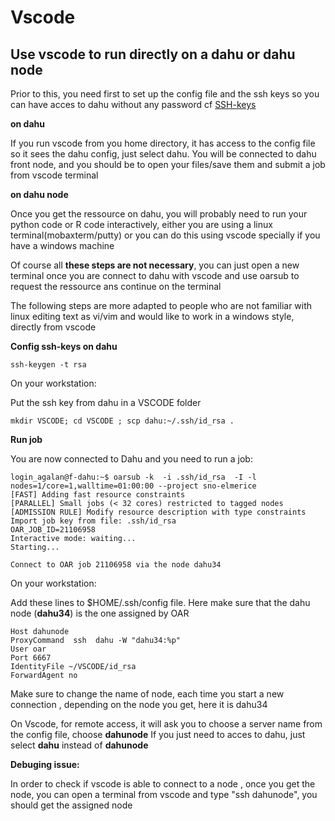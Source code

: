 # Vscode

## Use vscode to run directly on a dahu or  dahu node

Prior to this, you need first to set up the config file and the ssh keys so you can have acces to dahu without any password
cf [SSH-keys](../Gricad/dahu.md)

**on dahu**

If you run vscode from you home directory, it has access to the config file so it sees the dahu config, just select dahu. You will be connected to dahu front node, and you should be to open your files/save them and submit a job from vscode terminal

**on dahu node**

Once you get the ressource on dahu, you will probably need to run your python code or R code interactively, either you are using a linux terminal(mobaxterm/putty) or you can do this using vscode specially if you have a windows machine

Of course all **these steps are not necessary**, you can just open a new terminal once you are connect to dahu  with vscode and use oarsub to request the ressource ans continue on the terminal

The following steps are more adapted to people who are not familiar with linux editing text as vi/vim and would like to work in a windows style, directly from vscode


**Config ssh-keys on dahu**

```
ssh-keygen -t rsa
```
 
On your workstation:
 
Put the ssh key from dahu  in a  VSCODE folder

```
mkdir VSCODE; cd VSCODE ; scp dahu:~/.ssh/id_rsa .
```
 
 
**Run job**
 
 
You are now connected to Dahu and you need to run a job:

 ```
login_agalan@f-dahu:~$ oarsub -k  -i .ssh/id_rsa  -I -l nodes=1/core=1,walltime=01:00:00 --project sno-elmerice
[FAST] Adding fast resource constraints
[PARALLEL] Small jobs (< 32 cores) restricted to tagged nodes
[ADMISSION RULE] Modify resource description with type constraints
Import job key from file: .ssh/id_rsa
OAR_JOB_ID=21106958
Interactive mode: waiting...
Starting...

Connect to OAR job 21106958 via the node dahu34
```
 
On your  workstation:

Add these lines to $HOME/.ssh/config file. Here make sure that the dahu node (**dahu34**) is the one assigned by OAR

```
Host dahunode                                                                                                                 
ProxyCommand  ssh  dahu -W "dahu34:%p"                                                                                 
User oar                                                                                                                      
Port 6667                                                                                                                     
IdentityFile ~/VSCODE/id_rsa                                                                                                  
ForwardAgent no 
 ````
 
Make sure to change the name of node, each time you start a new connection , depending on the node you get, here it is dahu34

On Vscode, for remote access, it will ask you to choose a server name from the config file, choose **dahunode**
If you just need to acces to dahu, just select **dahu** instead of **dahunode**

**Debuging issue:**

In order to check if vscode is able to connect to a node , once you get the node, you can open a terminal from vscode and type "ssh dahunode", you should get the assigned node
